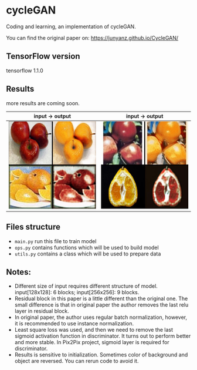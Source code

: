 # cycleGAN
Coding and learning, an implementation of cycleGAN.

You can find the original paper on:
https://junyanz.github.io/CycleGAN/


## TensorFlow version
tensorflow 1.1.0


## Results
more results are coming soon.

|      input ->  output         |       input ->    output      |
|-------------------------------|-------------------------------|
![](test_results/results1.jpg)  |  ![](test_results/results2.jpg)


## Files structure
* `main.py`   run this file to train model
* `ops.py`    contains functions which will be used to build model 
* `utils.py`  contains a class which will be used to prepare data


## Notes:
* Different size of input requires different structure of model. input[128x128]: 6 blocks; input[256x256]: 9 blocks.
* Residual block in this paper is a little different than the original one. The small difference is that in original paper the
author removes the last relu layer in residual block. 
* In original paper, the author uses regular batch normalization, however, it is recommended to use instance normalization.
* Least square loss was used, and then we need to remove the last sigmoid activation function in discriminator. It turns out 
to perform better and more stable. In Pix2Pix project, sigmoid layer is required for discriminator.
* Results is sensitive to initialization. Sometimes color of background and object are reversed. You can rerun code to avoid 
it.
